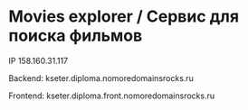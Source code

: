 # Movies explorer / Сервис для поиска фильмов 

IP 158.160.31.117

Backend: kseter.diploma.nomoredomainsrocks.ru

Frontend: kseter.diploma.front.nomoredomainsrocks.ru
